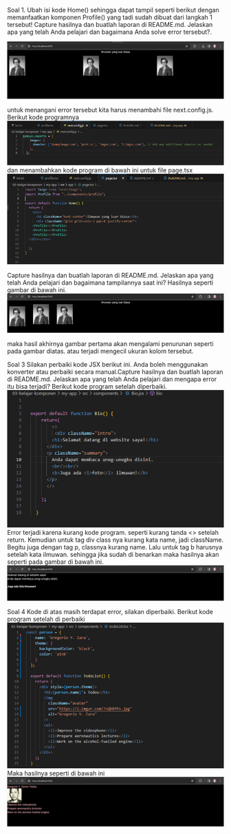Soal 1.
Ubah isi kode Home() sehingga dapat tampil seperti berikut dengan memanfaatkan komponen Profile() yang tadi sudah dibuat dari langkah 1 tersebut! Capture hasilnya dan buatlah laporan di README.md. Jelaskan apa yang telah Anda pelajari dan bagaimana Anda solve error tersebut?.

![img](/03-belajar-komponen/my-app/img/ilmuwan.PNG)

untuk menangani error tersebut kita harus menambahi file next.config.js. Berikut kode programnya
![img](/03-belajar-komponen/my-app/img/kode%20program%20next%20js.PNG)
dan menambahkan kode program di bawah ini untuk file page.tsx
![img](/03-belajar-komponen/my-app/img/kode%20program%20page.PNG)


Capture hasilnya dan buatlah laporan di README.md. Jelaskan apa yang telah Anda pelajari dan bagaimana tampilannya saat ini?
Hasilnya seperti gambar di bawah ini.
![img](/03-belajar-komponen/my-app/img/kode%20program%20galery.PNG)

maka hasil akhirnya gambar pertama akan mengalami penurunan seperti pada gambar diatas. atau terjadi mengecil ukuran kolom tersebut.


Soal 3
Silakan perbaiki kode JSX berikut ini. Anda boleh menggunakan konverter atau perbaiki secara manual.Capture hasilnya dan buatlah laporan di README.md. Jelaskan apa yang telah Anda pelajari dan mengapa error itu bisa terjadi?
Berikut kode program setelah diperbaiki.
![img](/03-belajar-komponen/my-app/img/kode%20program%20no%203.PNG)
Error terjadi karena kurang kode program. seperti kurang tanda <> setelah return. Kemudian untuk tag div class nya kurang kata name, jadi className. Begitu juga dengan tag p, classnya kurang name. Lalu untuk tag b harusnya setelah kata ilmuwan. sehingga jika sudah di benarkan maka hasilnya akan seperti pada gambar di bawah ini.
![img](/03-belajar-komponen/my-app/img/jawaban%20nomer%203.PNG)


Soal 4
Kode di atas masih terdapat error, silakan diperbaiki.
Berikut kode program setelah di perbaiki
![img](/03-belajar-komponen/my-app/img/kode%20program%20no%204.PNG)
Maka hasilnya seperti di bawah ini 
![img](/03-belajar-komponen/my-app/img/jawaban%20nomer%204.PNG)







